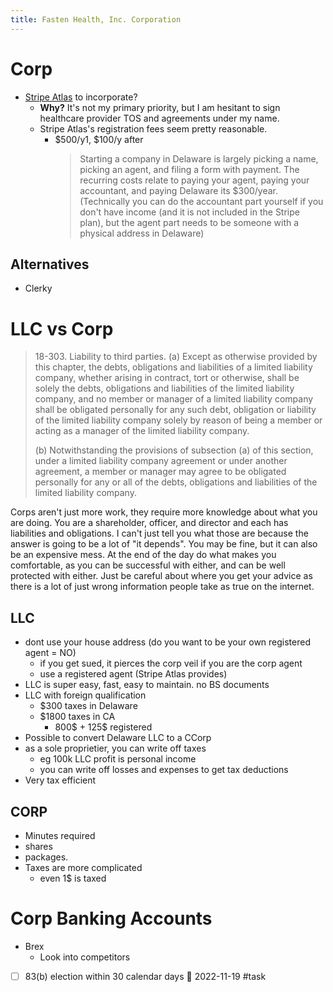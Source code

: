 ```yaml
---
title: Fasten Health, Inc. Corporation
---
```


# Corp

- [Stripe Atlas](https://stripe.com/atlas) to incorporate?
  - **Why?** It's not my primary priority, but I am hesitant to sign healthcare provider TOS and agreements under my name. 
  - Stripe Atlas's registration fees seem pretty reasonable. 
    - $500/y1, $100/y after 
      > Starting a company in Delaware is largely picking a name, picking an agent, and filing a form with payment. 
      > The recurring costs relate to paying your agent, paying your accountant, and paying Delaware its $300/year. 
      > (Technically you can do the accountant part yourself if you don't have income (and it is not included in the Stripe plan), 
      > but the agent part needs to be someone with a physical address in Delaware)

## Alternatives
- Clerky

# LLC vs Corp
> 18-303. Liability to third parties. 
> (a) Except as otherwise provided by this chapter, the debts, obligations and liabilities of a limited liability company, 
> whether arising in contract, tort or otherwise, shall be solely the debts, obligations and liabilities of the limited liability 
> company, and no member or manager of a limited liability company shall be obligated personally for any such debt, obligation 
> or liability of the limited liability company solely by reason of being a member or acting as a manager of the limited liability company.
> 
> (b) Notwithstanding the provisions of subsection (a) of this section, under a limited liability company agreement or 
> under another agreement, a member or manager may agree to be obligated personally for any or all of the debts, obligations
> and liabilities of the limited liability company.

Corps aren't just more work, they require more knowledge about what you are doing. You are a shareholder, officer, and 
director and each has liabilities and obligations. I can't just tell you what those are because the answer is going to 
be a lot of "it depends". You may be fine, but it can also be an expensive mess.
At the end of the day do what makes you comfortable, as you can be successful with either, and can be well protected with 
either. Just be careful about where you get your advice as there is a lot of just wrong information people take as true on the internet.

## LLC
- dont use your house address (do you want to be your own registered agent = NO)
	- if you get sued, it pierces the corp veil if you are the corp agent
	- use a registered agent (Stripe Atlas provides)
- LLC is super easy, fast, easy to maintain. no BS documents
- LLC with foreign qualification
	- $300 taxes in Delaware
	- $1800 taxes in CA
		- 800$ + 125$ registered 
- Possible to convert Delaware LLC to a CCorp
- as a sole proprietier, you can write off taxes
	- eg 100k LLC profit is personal income
	- you can write off losses and expenses to get tax deductions
- Very tax efficient


## CORP
- Minutes required  
- shares
- packages. 
- Taxes are more complicated
	- even 1$ is taxed

# Corp Banking Accounts
- Brex
	- Look into competitors


- [ ] 83(b) election within 30 calendar days 📅 2022-11-19 #task
